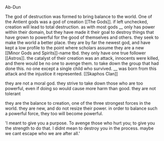 Ab-Dun

The god of destruction was formed to bring balance to the world. One of the Antient gods was a god of creation [[The Gods]]. if left unchecked, creation will lead to total destruction. 
as with most gods __ only has power within their domain, but they have made it their goal to destroy things that have grown to powerful for the good of themselves and others. they seek to make the world a better place.
they are by far the newest god, and have kept a low profile to the point where scholars assume they are a new [[Minor Gods and Spirits]]-name tbd. they only have one true follower [[Astros]].
the catalyst of their creation was an attack, innocents were killed, and there would be no one to avenge them. to take down the group that had done this. no one except a single child who survived. __ was born from this attack and the injustice it represented. [[Skaphos Clan]]

they are not a moral god. they strive to take down those who are too powerful, even if doing so would cause more harm than good. they are not tolerant

they are the balance to creation, one of the three strongest forces in the world. they are new, and do not resize their power. in order to balance such a powerful force, they too will become powerful.

'I meant to give you a purpose. To avenge those who hurt you; to give you the strength to do that. I didnt mean to destroy you in the process. maybe we cant escape who we are after all.'


